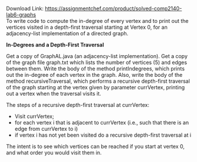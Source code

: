 Download Link: https://assignmentchef.com/product/solved-comp2140-lab6-graphs
<br>
To write code to compute the in-degree of every vertex and to print out the vertices visited in a depth-first traversal starting at Vertex 0, for an adjacency-list implementation of a directed graph.

<strong>In-Degrees and a Depth-First Traversal</strong>

Get a copy of GraphAL.java (an adjacency-list implementation). Get a copy of the graph file graph.txt which lists the number of vertices (5) and edges between them. Write the body of the method printIndegrees, which prints out the in-degree of each vertex in the graph. Also, write the body of the method recursiveTraversal, which performs a recursive depth-first traversal of the graph starting at the vertex given by parameter currVertex, printing out a vertex when the traversal visits it.

The steps of a recursive depth-first traversal at currVertex:

<ul>

 <li>Visit currVertex;</li>

 <li>for each vertex i that is adjacent to currVertex (i.e., such that there is an edge from currVertex to i)</li>

 <li>if vertex i has not yet been visited do a recursive depth-first traversal at i</li>

</ul>

The intent is to see which vertices can be reached if you start at vertex 0, and what order you would visit them in.